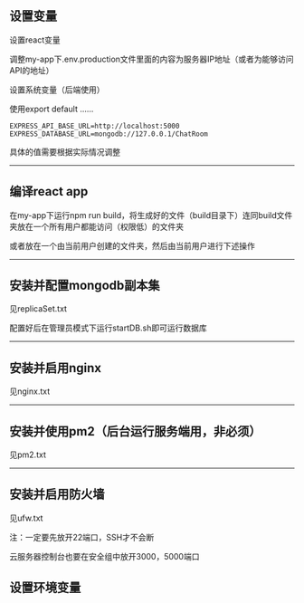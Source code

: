 ## 设置变量

设置react变量

调整my-app下.env.production文件里面的内容为服务器IP地址（或者为能够访问API的地址）

设置系统变量（后端使用）

使用export default ...... 

```
EXPRESS_API_BASE_URL=http://localhost:5000
EXPRESS_DATABASE_URL=mongodb://127.0.0.1/ChatRoom
```

具体的值需要根据实际情况调整

---

## 编译react app

在my-app下运行npm run build，将生成好的文件（build目录下）连同build文件夹放在一个所有用户都能访问（权限低）的文件夹

或者放在一个由当前用户创建的文件夹，然后由当前用户进行下述操作

---

## 安装并配置mongodb副本集

见replicaSet.txt

配置好后在管理员模式下运行startDB.sh即可运行数据库

---

## 安装并启用nginx

见nginx.txt

---

## 安装并使用pm2（后台运行服务端用，非必须）

见pm2.txt

---

## 安装并启用防火墙

见ufw.txt

注：一定要先放开22端口，SSH才不会断

云服务器控制台也要在安全组中放开3000，5000端口

## 设置环境变量

